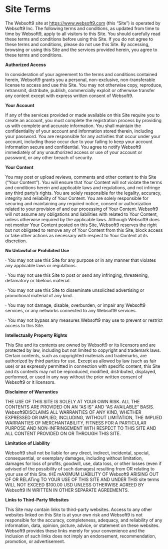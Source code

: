 # Site Terms

The Websoft9 site at https://www.websoft9.com (this “Site”) is operated by Websoft9 Inc. The following terms and conditions, as updated from time to time by Websoft9, apply to all visitors to this Site. You should carefully read these terms and conditions before using this Site. If you do not agree to these terms and conditions, please do not use this Site. By accessing, browsing or using this Site and the services provided herein, you agree to these terms and conditions.

**Authorized Access**

In consideration of your agreement to the terms and conditions contained herein, Websoft9 grants you a personal, non-exclusive, non-transferable license to access and use this Site. You may not otherwise copy, reproduce, retransmit, distribute, publish, commercially exploit or otherwise transfer any content except with express written consent of Websoft9.

**Your Account**

If any of the services provided or made available on this Site require you to create an account, you must complete the registration process by providing us with complete and accurate information. You shall maintain the confidentiality of your account and information stored therein, including your password. You are responsible for any activities that occur under your account, including those occur due to your failing to keep your account information secure and confidential. You agree to notify Websoft9 immediately of any unauthorized access or use of your account or password, or any other breach of security.

**Your Content**

You may post or upload reviews, comments and other content to this Site (“Your Content”). You will ensure that Your Content will not violate the terms and conditions herein and applicable laws and regulations, and not infringe any third party’s rights. You are solely responsible for the legality, accuracy, integrity and reliability of Your Content. You are solely responsible for securing and maintaining any required notice, consent or authorization related to your provision of and our processing of Your Content. Websoft9 will not assume any obligations and liabilities with related to Your Content, unless otherwise required by the applicable laws. Although Websoft9 does not monitor Your Content posted on this Site, Websoft9 reserves the right but not obligated to remove any of Your Content from this Site, block access or take other actions as necessary with respect to Your Content at its discretion.

**No Unlawful or Prohibited Use**

·       You may not use this Site for any purpose or in any manner that violates any applicable laws or regulations.

·       You may not use this Site to post or send any infringing, threatening, defamatory or libelous material.

·       You may not use this Site to disseminate unsolicited advertising or promotional material of any kind.

·       You may not damage, disable, overburden, or impair any Websoft9 services, or any networks connected to any Websoft9 services.

·       You may not bypass any measures Websoft9 may use to prevent or restrict access to this Site.

**Intellectually Property Rights**

This Site and its contents are owned by Websoft9 or its licensors and are protected by law, including but not limited to copyright and trademark laws. Certain contents, such as copyrighted materials and trademarks, are authorized by third parties for use. Except as allowed by law (such as fair use) or as expressly permitted in connection with specific content, this Site and its contents may not be reproduced, modified, distributed, displayed, performed, or used in any way without the prior written consent of Websoft9 or it licensors.

**Disclaimer of Warranties**

THE USE OF THIS SITE IS SOLELY AT YOUR OWN RISK. ALL THE CONTENTS ARE PROVIDED ON AN “AS IS” AND “AS AVAILABLE” BASIS. Websoft9DISCLAIMS ALL WARRANTIES OF ANY KIND, WHETHER EXPRESSED OR IMPLIED, INCLUDING, WITHOUT LIMITATION, THE IMPLIED WARRANTIES OF MERCHANTABILITY, FITNESS FOR A PARTICULAR PURPOSE AND NON-INFRINGEMENT WITH RESPECT TO THIS SITE AND ALL CONTENT PROVIDED ON OR THROUGH THIS SITE.

**Limitation of Liability**

Websoft9 shall not be liable for any direct, indirect, incidental, special, consequential, or exemplary damages, including without limitation, damages for loss of profits, goodwill, use, data loss, or other losses (even if advised of the possibility of such damages) resulting from OR relating to your use of this Site. tHE mAXIMUM LIABILITY OF Websoft9 ARISING OUT OF OR RELATing TO YOUR USE OF THIS SITE AND UNDER THIS site terms WILL NOT EXCEED $100.00 USD UNLESS OTHERWISE AGREED BY Websoft9 IN WRITTEN IN OTHER SEPARATE AGREEMENTS.

**Links to Third-Party Websites**

This Site may contain links to third-party websites. Access to any other websites linked on this Site is at your own risk and Websoft9 is not responsible for the accuracy, completeness, adequacy, and reliability of any information, data, opinion, picture, advice, or statement on these websites. Websoft9 provides these links merely for your convenience and the inclusion of such links does not imply an endorsement, recommendation, promotion, or advertisement.